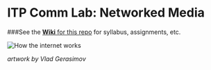 ITP Comm Lab: Networked Media
==============

###See the [__Wiki__ for this repo](https://github.com/robynitp/networkedmedia/wiki) for syllabus, assignments, etc.

![How the internet works](http://itp.robynoverstreet.com/wp-content/uploads/2013/10/comic-vlad-how-the-internet-works.png)

*artwork by Vlad Gerasimov*
